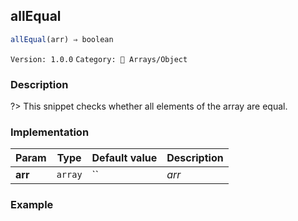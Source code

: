 ## allEqual 
  ```javascript
 allEqual(arr) ⇒ boolean 
``` 

 ` Version: 1.0.0 ` 
` Category: 🧾 Arrays/Object ` 

### Description 

?> This snippet checks whether all elements of the array are equal. 

### Implementation 

| Param | Type | Default value | Description | 
| --- | --- | --- | --- | 
| **arr** | `array` | `` | _arr_ | 

### Example 

 ```javascript 
  
 ```  

